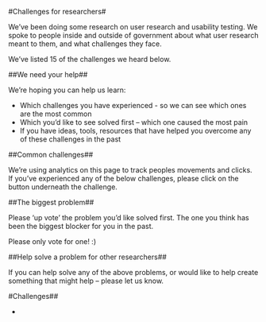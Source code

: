 #Challenges for researchers#

We’ve been doing some research on user research and usability testing. We spoke to people inside and outside of government about what user research meant to them, and what challenges they face. 

We’ve listed 15 of the challenges we heard below.


##We need your help##

We’re hoping you can help us learn:

- Which challenges you have experienced - so we can see which ones are the most common 
- Which you’d like to see solved first – which one caused the most pain
- If you have ideas, tools, resources that have helped you overcome any of these challenges in the past


##Common challenges##

We’re using analytics on this page to track peoples movements and clicks. If you’ve experienced any of the below challenges, please click on the button underneath the challenge. 


##The biggest problem##

Please ‘up vote’ the problem you’d like solved first. The one you think has been the biggest blocker for you in the past.

Please only vote for one! :)


##Help solve a problem for other researchers##

If you can help solve any of the above problems, or would like to help create something that might help – please let us know. 


#Challenges##

- 


